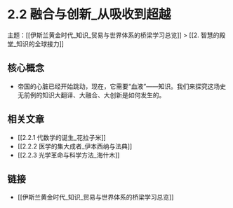 # 2.2 融合与创新_从吸收到超越

主题：[[伊斯兰黄金时代_知识_贸易与世界体系的桥梁学习总览]] > [[2. 智慧的殿堂_知识的全球接力]]

## 核心概念

- 帝国的心脏已经开始跳动，现在，它需要“血液”——知识。我们来探究这场史无前例的知识大翻译、大融合、大创新是如何发生的。

## 相关文章

- [[2.2.1 代数学的诞生_花拉子米]]
- [[2.2.2 医学的集大成者_伊本西纳与法典]]
- [[2.2.3 光学革命与科学方法_海什木]]

## 链接

- [[伊斯兰黄金时代_知识_贸易与世界体系的桥梁学习总览]]
